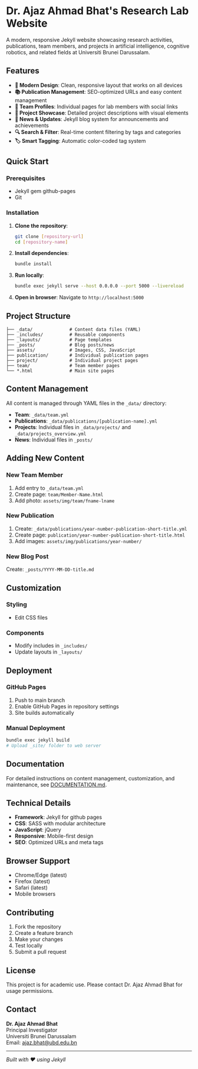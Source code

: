 # Dr. Ajaz Ahmad Bhat's Research Lab Website

A modern, responsive Jekyll website showcasing research activities, publications, team members, and projects in artificial intelligence, cognitive robotics, and related fields at Universiti Brunei Darussalam.

## Features

- **🎨 Modern Design**: Clean, responsive layout that works on all devices
- **📚 Publication Management**: SEO-optimized URLs and easy content management
- **👥 Team Profiles**: Individual pages for lab members with social links
- **🔬 Project Showcase**: Detailed project descriptions with visual elements
- **📰 News & Updates**: Jekyll blog system for announcements and achievements
- **🔍 Search & Filter**: Real-time content filtering by tags and categories
- **🏷️ Smart Tagging**: Automatic color-coded tag system

## Quick Start

### Prerequisites
- Jekyll gem github-pages
- Git

### Installation

1. **Clone the repository**:
   ```bash
   git clone [repository-url]
   cd [repository-name]
   ```

2. **Install dependencies**:
   ```bash
   bundle install
   ```

3. **Run locally**:
   ```bash
   bundle exec jekyll serve --host 0.0.0.0 --port 5000 --livereload
   ```

4. **Open in browser**: Navigate to `http://localhost:5000`

## Project Structure

```
├── _data/              # Content data files (YAML)
├── _includes/          # Reusable components
├── _layouts/           # Page templates
├── _posts/             # Blog posts/news
├── assets/             # Images, CSS, JavaScript
├── publication/        # Individual publication pages
├── project/            # Individual project pages
├── team/               # Team member pages
└── *.html              # Main site pages
```

## Content Management

All content is managed through YAML files in the `_data/` directory:

- **Team**: `_data/team.yml`
- **Publications**: `_data/publications/[publication-name].yml`
- **Projects**: Individual files in `_data/projects/` and `_data/projects_overview.yml`
- **News**: Individual files in `_posts/`

## Adding New Content

### New Team Member
1. Add entry to `_data/team.yml`
2. Create page: `team/Member-Name.html`
3. Add photo: `assets/img/team/fname-lname`

### New Publication
1. Create: `_data/publications/year-number-publication-short-title.yml`
2. Create page: `publication/year-number-publication-short-title.html`
3. Add images: `assets/img/publications/year-number/`

### New Blog Post
Create: `_posts/YYYY-MM-DD-title.md`

## Customization

### Styling
- Edit CSS files 

### Components
- Modify includes in `_includes/`
- Update layouts in `_layouts/`

## Deployment

### GitHub Pages
1. Push to main branch
2. Enable GitHub Pages in repository settings
3. Site builds automatically

### Manual Deployment
```bash
bundle exec jekyll build
# Upload _site/ folder to web server
```

## Documentation

For detailed instructions on content management, customization, and maintenance, see [DOCUMENTATION.md](DOCUMENTATION.md).

## Technical Details

- **Framework**: Jekyll for github pages
- **CSS**: SASS with modular architecture
- **JavaScript**: jQuery 
- **Responsive**: Mobile-first design
- **SEO**: Optimized URLs and meta tags

## Browser Support

- Chrome/Edge (latest)
- Firefox (latest)
- Safari (latest)
- Mobile browsers

## Contributing

1. Fork the repository
2. Create a feature branch
3. Make your changes
4. Test locally
5. Submit a pull request

## License

This project is for academic use. Please contact Dr. Ajaz Ahmad Bhat for usage permissions.

## Contact

**Dr. Ajaz Ahmad Bhat**  
Principal Investigator  
Universiti Brunei Darussalam  
Email: [ajaz.bhat@ubd.edu.bn](mailto:ajaz.bhat@ubd.edu.bn)

---

*Built with ❤️ using Jekyll*